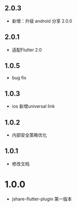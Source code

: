 ## 2.0.3
+ 新增：升级 android 分享 2.0.0
## 2.0.1
+ 适配Flutter 2.0
## 1.0.5
+ bug fix
## 1.0.3
+ ios 新增universal link
## 1.0.2
+ 内部安全策略优化
## 1.0.1
+ 修改文档
# 1.0.0
+ jshare-flutter-plugin 第一版本

